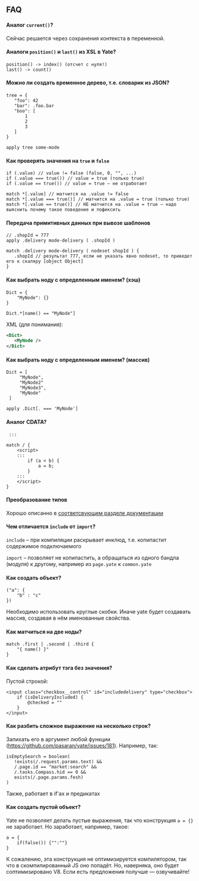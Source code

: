 ## FAQ

#### Аналог `current()`?
Сейчас решается через сохранения контекста в переменной.

#### Аналоги `position()` и `last()` из XSL в Yate?
```
position() -> index() (отсчет с нуля!)
last() -> count()
```

#### Можно ли создать временное дерево, т.е. словарик из JSON?
```
tree = {
   "foo": 42
   "bar": .foo.bar
   "boo": [
       1
       2
       3
   ]
}

apply tree some-mode
```

#### Как проверять значения на `true` и `false`
```
if (.value) // value != false (false, 0, "", ...)
if (.value === true()) // value = true (только true)
if (.value == true()) // value = true – не отработает

match *[.value] // матчится на .value != false
match *[.value === true()] // матчится на .value = true (только true)
match *[.value == true()] // НЕ матчится на .value = true – надо выяснить почему такое поведение и пофиксить
```

#### Передача примитивных данных при вывозе шаблонов
```
// .shopId = 777
apply .delivery mode-delivery ( .shopId )

match .delivery mode-delivery ( nodeset shopId ) {
   .shopId // результат 777, если не указать явно nodeset, то приведет его к скаляру [object Object]
}
```

#### Как выбрать ноду с определенным именем? (хэш)
```
Dict = {
    "MyNode": {}
}

Dict.*[name() == "MyNode"]
```

XML (для понимания):
```XML
<Dict>
   <MyNode />
</Dict>
```

#### Как выбрать ноду с определенным именем? (массив)
```
Dict = [
     "MyNode",
     "MyNode2"
     "MyNode3",
     "MyNode"
 ]

apply .Dict[. === 'MyNode']
```

#### Аналог CDATA?
` :::`
```
match / {
    <script>
    :::
        if (a < b) {
            a = b;
        }
    :::
    </script>
}
```

#### Преобразование типов
Хорошо описанно в [соответсвующем разделе документации](https://github.com/pasaran/yate/blob/b62e4fd5c4c74799f37d5b8a7bc5e6a377fd9fd5/docs/type-conversion.md)

#### Чем отличается `include` от `import`?
 `include` – при компиляции раскрывает инклюд, т.е. копипастит содержимое подключаемого

 `import` – позволяет не копипастить, а обращаться из одного бандла (модуля) к другому,
 например из `page.yate` к `common.yate`

#### Как создать объект?

 ```
 ("a": {
     "b" : "c"
 })
 ```
Необходимо использовать круглые скобки. Иначе yate будет создавать массив, создавая в нём именованные свойства.

#### Как матчиться на две ноды?
```
match .first | .second | .third {
    "{ name() }"
}
```

#### Как сделать атрибут тэга без значения?
Пустой строкой:
```
<input class="checkbox__control" id="includedelivery" type="checkbox">
    if (isDeliveryIncluded) {
        @checked = ""
    }
</input>
```

#### Как разбить сложное выражение на несколько строк?
Запихать его в аргумент любой функции (https://github.com/pasaran/yate/issues/181).
Например, так:
```
isEmptySearch = boolean(
   !exists(/.request.params.text) &&
   /.page.id == "market:search" &&
   /.tasks.Compass.hid == 0 &&
   exists(/.page.params.fesh)
)
```
Также, работает в if'ах и предикатах

#### Как создать пустой объект?
Yate не позволяет делать пустые выражения, так что конструкция  `a = {}` не заработает.
Но заработает, например, такое:
```
a = {
    if(false()) {"":""}
}
```
К сожалению, эта конструкция не оптимизируется компилятором, так что в скомпилированный JS оно попадёт.
Но, наверняка, оно будет соптимизировано V8.
Если есть предложения получше — озвучивайте!

